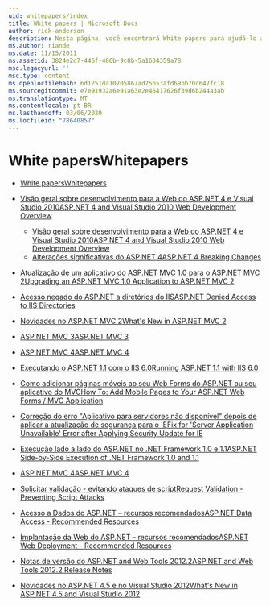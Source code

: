 ```yaml
---
uid: whitepapers/index
title: White papers | Microsoft Docs
author: rick-anderson
description: Nesta página, você encontrará White papers para ajudá-lo a instalar e configurar o ASP.NET e para ajudá-lo a escrever aplicativos ASP.NET seguros, rápidos e flexíveis.
ms.author: riande
ms.date: 11/15/2011
ms.assetid: 3824e2d7-446f-406b-9c8b-5a1634359a78
msc.legacyurl: ''
msc.type: content
ms.openlocfilehash: 6d1251da10705867ad25b53afd69bb70c647fc18
ms.sourcegitcommit: e7e91932a6e91a63e2e46417626f39d6b244a3ab
ms.translationtype: MT
ms.contentlocale: pt-BR
ms.lasthandoff: 03/06/2020
ms.locfileid: "78640857"
---
```

# <a name="whitepapers"></a><span data-ttu-id="92df4-103">White papers</span><span class="sxs-lookup"><span data-stu-id="92df4-103">Whitepapers</span></span>

- [<span data-ttu-id="92df4-104">White papers</span><span class="sxs-lookup"><span data-stu-id="92df4-104">Whitepapers</span></span>](overview.md)
- [<span data-ttu-id="92df4-105">Visão geral sobre desenvolvimento para a Web do ASP.NET 4 e Visual Studio 2010</span><span class="sxs-lookup"><span data-stu-id="92df4-105">ASP.NET 4 and Visual Studio 2010 Web Development Overview</span></span>](aspnet4/index.md)

    - [<span data-ttu-id="92df4-106">Visão geral sobre desenvolvimento para a Web do ASP.NET 4 e Visual Studio 2010</span><span class="sxs-lookup"><span data-stu-id="92df4-106">ASP.NET 4 and Visual Studio 2010 Web Development Overview</span></span>](aspnet4/overview.md)
    - [<span data-ttu-id="92df4-107">Alterações significativas do ASP.NET 4</span><span class="sxs-lookup"><span data-stu-id="92df4-107">ASP.NET 4 Breaking Changes</span></span>](aspnet4/breaking-changes.md)
- [<span data-ttu-id="92df4-108">Atualização de um aplicativo do ASP.NET MVC 1.0 para o ASP.NET MVC 2</span><span class="sxs-lookup"><span data-stu-id="92df4-108">Upgrading an ASP.NET MVC 1.0 Application to ASP.NET MVC 2</span></span>](aspnet-mvc2-upgrade-notes.md)
- [<span data-ttu-id="92df4-109">Acesso negado do ASP.NET a diretórios do IIS</span><span class="sxs-lookup"><span data-stu-id="92df4-109">ASP.NET Denied Access to IIS Directories</span></span>](denied-access-to-iis-directories.md)
- [<span data-ttu-id="92df4-110">Novidades no ASP.NET MVC 2</span><span class="sxs-lookup"><span data-stu-id="92df4-110">What's New in ASP.NET MVC 2</span></span>](what-is-new-in-aspnet-mvc.md)
- [<span data-ttu-id="92df4-111">ASP.NET MVC 3</span><span class="sxs-lookup"><span data-stu-id="92df4-111">ASP.NET MVC 3</span></span>](mvc3-release-notes.md)
- [<span data-ttu-id="92df4-112">ASP.NET MVC 4</span><span class="sxs-lookup"><span data-stu-id="92df4-112">ASP.NET MVC 4</span></span>](mvc4-beta-release-notes.md)
- [<span data-ttu-id="92df4-113">Executando o ASP.NET 1.1 com o IIS 6.0</span><span class="sxs-lookup"><span data-stu-id="92df4-113">Running ASP.NET 1.1 with IIS 6.0</span></span>](aspnet-and-iis6.md)
- [<span data-ttu-id="92df4-114">Como adicionar páginas móveis ao seu Web Forms do ASP.NET ou seu aplicativo do MVC</span><span class="sxs-lookup"><span data-stu-id="92df4-114">How To: Add Mobile Pages to Your ASP.NET Web Forms / MVC Application</span></span>](add-mobile-pages-to-your-aspnet-web-forms-mvc-application.md)
- [<span data-ttu-id="92df4-115">Correção do erro "Aplicativo para servidores não disponível" depois de aplicar a atualização de segurança para o IE</span><span class="sxs-lookup"><span data-stu-id="92df4-115">Fix for 'Server Application Unavailable' Error after Applying Security Update for IE</span></span>](ms03-32-issue.md)
- [<span data-ttu-id="92df4-116">Execução lado a lado do ASP.NET no .NET Framework 1.0 e 1.1</span><span class="sxs-lookup"><span data-stu-id="92df4-116">ASP.NET Side-by-Side Execution of .NET Framework 1.0 and 1.1</span></span>](side-by-side-with-10.md)
- [<span data-ttu-id="92df4-117">ASP.NET MVC 4</span><span class="sxs-lookup"><span data-stu-id="92df4-117">ASP.NET MVC 4</span></span>](mvc4-release-notes.md)
- [<span data-ttu-id="92df4-118">Solicitar validação - evitando ataques de script</span><span class="sxs-lookup"><span data-stu-id="92df4-118">Request Validation - Preventing Script Attacks</span></span>](request-validation.md)
- [<span data-ttu-id="92df4-119">Acesso a Dados do ASP.NET – recursos recomendados</span><span class="sxs-lookup"><span data-stu-id="92df4-119">ASP.NET Data Access - Recommended Resources</span></span>](aspnet-data-access-content-map.md)
- [<span data-ttu-id="92df4-120">Implantação da Web do ASP.NET – recursos recomendados</span><span class="sxs-lookup"><span data-stu-id="92df4-120">ASP.NET Web Deployment - Recommended Resources</span></span>](aspnet-web-deployment-content-map.md)
- [<span data-ttu-id="92df4-121">Notas de versão do ASP.NET and Web Tools 2012.2</span><span class="sxs-lookup"><span data-stu-id="92df4-121">ASP.NET and Web Tools 2012.2 Release Notes</span></span>](aspnet-and-web-tools-20122-release-notes.md)
- [<span data-ttu-id="92df4-122">Novidades no ASP.NET 4.5 e no Visual Studio 2012</span><span class="sxs-lookup"><span data-stu-id="92df4-122">What's New in ASP.NET 4.5 and Visual Studio 2012</span></span>](whats-new-in-aspnet-45-and-visual-studio-2012.md)
